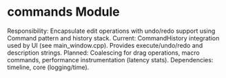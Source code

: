 # commands Module
Responsibility: Encapsulate edit operations with undo/redo support using Command pattern and history stack.
Current: CommandHistory integration used by UI (see main_window.cpp). Provides execute/undo/redo and description strings.
Planned: Coalescing for drag operations, macro commands, performance instrumentation (latency stats).
Dependencies: timeline, core (logging/time).
